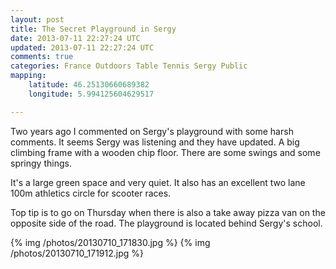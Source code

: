```yaml
---           
layout: post
title: The Secret Playground in Sergy
date: 2013-07-11 22:27:24 UTC
updated: 2013-07-11 22:27:24 UTC
comments: true
categories: France Outdoors Table Tennis Sergy Public
mapping:
    latitude: 46.25130660689382
    longitude: 5.994125604629517

---
```


Two years ago I commented on Sergy's playground with some harsh 
comments. It seems Sergy was listening and they have updated. 
A big climbing frame with a wooden chip floor. There are some swings 
and some springy things.

It's a large green space and very quiet. It also has an excellent two 
lane 100m athletics circle for scooter races.

Top tip is to go on Thursday when there is also a take away 
pizza van on the opposite side of the road. The playground is located 
behind Sergy's school.

{% img /photos/20130710_171830.jpg %}
{% img /photos/20130710_171912.jpg %}




